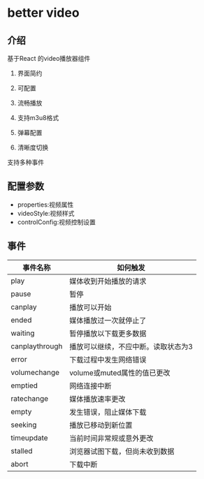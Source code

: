 # better video
## 介绍
基于React 的video播放器组件
1. 界面简约

2. 可配置

3. 流畅播放

4. 支持m3u8格式

6. 弹幕配置

7. 清晰度切换

支持多种事件
## 配置参数
+ properties:视频属性
+ videoStyle:视频样式
+ controlConfig:视频控制设置

## 事件
| 事件名称 | 如何触发 |
| --- | --- |
| play | 媒体收到开始播放的请求 |
| pause | 暂停 |
| canplay | 播放可以开始 |
| ended | 媒体播放过一次就停止了 |
| waiting | 暂停播放以下载更多数据 |
| canplaythrough | 播放可以继续，不应中断。读取状态为3 |
| error | 下载过程中发生网络错误 |
| volumechange | volume或muted属性的值已更改 |
| emptied | 网络连接中断 |
| ratechange | 媒体播放速率更改 |
| empty | 发生错误，阻止媒体下载 |
| seeking | 播放已移动到新位置 |
| timeupdate | 当前时间非常规或意外更改 |
| stalled | 浏览器试图下载，但尚未收到数据 |
| abort | 下载中断 |

